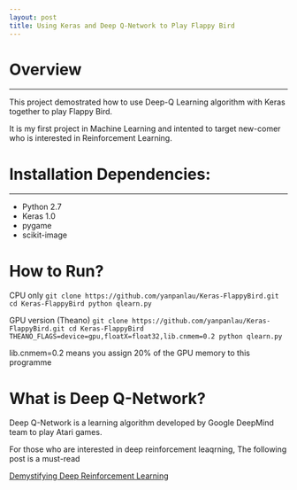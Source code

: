```yaml
---
layout: post
title: Using Keras and Deep Q-Network to Play Flappy Bird
---
```


# Overview
---

This project demostrated how to use Deep-Q Learning algorithm with Keras together to play Flappy Bird.

It is my first project in Machine Learning and intented to target new-comer who is interested in Reinforcement Learning.

# Installation Dependencies:
---

* Python 2.7
* Keras 1.0 
* pygame
* scikit-image

# How to Run?

CPU only
	```
	git clone https://github.com/yanpanlau/Keras-FlappyBird.git
	cd Keras-FlappyBird
	python qlearn.py
	```

GPU version (Theano)
	```
	git clone https://github.com/yanpanlau/Keras-FlappyBird.git
	cd Keras-FlappyBird
	THEANO_FLAGS=device=gpu,floatX=float32,lib.cnmem=0.2 python qlearn.py
	```
	
lib.cnmem=0.2 means you assign 20% of the GPU memory to this programme

# What is Deep Q-Network?

Deep Q-Network is a learning algorithm developed by Google DeepMind team to play Atari games.

For those who are interested in deep reinforcement leaqrning, The following post is a must-read

[Demystifying Deep Reinforcement Learning](https://www.nervanasys.com/demystifying-deep-reinforcement-learning/)


